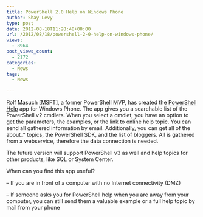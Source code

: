 ```yaml
---
title: PowerShell 2.0 Help on Windows Phone
author: Shay Levy
type: post
date: 2012-08-18T11:28:48+00:00
url: /2012/08/18/powershell-2-0-help-on-windows-phone/
views:
  - 8964
post_views_count:
  - 2172
categories:
  - News
tags:
  - News

---
```

Rolf Masuch [MSFT], a former PowerShell MVP, has created the <a title="PowerShell Help app for Windows Phone" href="http://www.windowsphone.com/de-DE/apps/ae1c7887-34cf-4394-941e-ce653bbc5169" target="_blank">PowerShell Help</a> app for Windows Phone. The app gives you a searchable list of the PowerShell v2 cmdlets. When you select a cmdlet, you have an option to get the parameters, the examples, or the link to online help topic. You can send all gathered information by email. Additionally, you can get all of the about_* topics, the PowerShell SDK, and the list of bloggers. All is gathered from a webservice, therefore the data connection is needed.

The future version will support PowerShell v3 as well and help topics for other products, like SQL or System Center.

When can you find this app useful?

&#8211; If you are in front of a computer with no Internet connectivity (DMZ)

&#8211; If someone asks you for PowerShell help when you are away from your computer, you can still send them a valuable example or a full help topic by mail from your phone